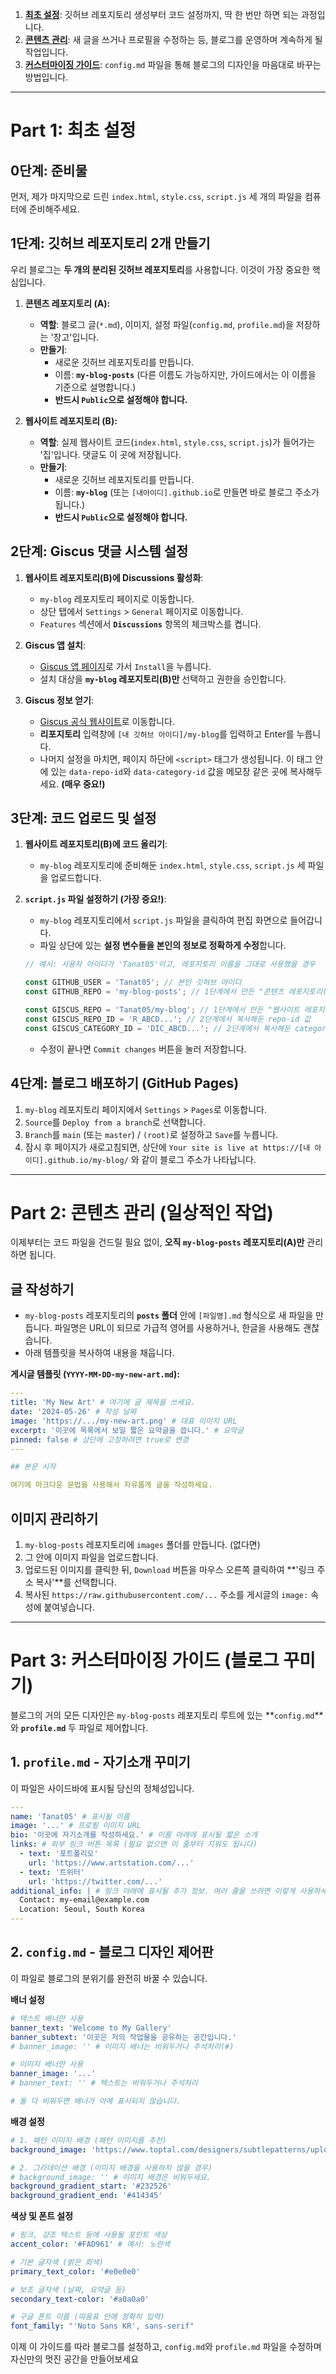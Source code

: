 1.  **[최초 설정](https://github.com/Tanat05/my-blog-posts?tab=readme-ov-file#part-1-%EC%B5%9C%EC%B4%88-%EC%84%A4%EC%A0%95)**: 깃허브 레포지토리 생성부터 코드 설정까지, 딱 한 번만 하면 되는 과정입니다.
2.  **[콘텐츠 관리](https://github.com/Tanat05/my-blog-posts?tab=readme-ov-file#part-2-%EC%BD%98%ED%85%90%EC%B8%A0-%EA%B4%80%EB%A6%AC-%EC%9D%BC%EC%83%81%EC%A0%81%EC%9D%B8-%EC%9E%91%EC%97%85)**: 새 글을 쓰거나 프로필을 수정하는 등, 블로그를 운영하며 계속하게 될 작업입니다.
3.  **[커스터마이징 가이드](https://github.com/Tanat05/my-blog-posts?tab=readme-ov-file#part-3-%EC%BB%A4%EC%8A%A4%ED%84%B0%EB%A7%88%EC%9D%B4%EC%A7%95-%EA%B0%80%EC%9D%B4%EB%93%9C-%EB%B8%94%EB%A1%9C%EA%B7%B8-%EA%BE%B8%EB%AF%B8%EA%B8%B0)**: `config.md` 파일을 통해 블로그의 디자인을 마음대로 바꾸는 방법입니다.

---

# Part 1: 최초 설정

## 0단계: 준비물
먼저, 제가 마지막으로 드린 `index.html`, `style.css`, `script.js` 세 개의 파일을 컴퓨터에 준비해주세요.

## 1단계: 깃허브 레포지토리 2개 만들기

우리 블로그는 **두 개의 분리된 깃허브 레포지토리**를 사용합니다. 이것이 가장 중요한 핵심입니다.

1.  **콘텐츠 레포지토리 (A):**
    *   **역할**: 블로그 글(`*.md`), 이미지, 설정 파일(`config.md`, `profile.md`)을 저장하는 '창고'입니다.
    *   **만들기**:
        *   새로운 깃허브 레포지토리를 만듭니다.
        *   이름: **`my-blog-posts`** (다른 이름도 가능하지만, 가이드에서는 이 이름을 기준으로 설명합니다.)
        *   **반드시 `Public`으로 설정해야 합니다.**

2.  **웹사이트 레포지토리 (B):**
    *   **역할**: 실제 웹사이트 코드(`index.html`, `style.css`, `script.js`)가 들어가는 '집'입니다. 댓글도 이 곳에 저장됩니다.
    *   **만들기**:
        *   새로운 깃허브 레포지토리를 만듭니다.
        *   이름: **`my-blog`** (또는 `[내아이디].github.io`로 만들면 바로 블로그 주소가 됩니다.)
        *   **반드시 `Public`으로 설정해야 합니다.**

## 2단계: Giscus 댓글 시스템 설정

1.  **웹사이트 레포지토리(B)에 Discussions 활성화**:
    *   `my-blog` 레포지토리 페이지로 이동합니다.
    *   상단 탭에서 `Settings` > `General` 페이지로 이동합니다.
    *   `Features` 섹션에서 **`Discussions`** 항목의 체크박스를 켭니다.

2.  **Giscus 앱 설치**:
    *   [Giscus 앱 페이지](https://github.com/apps/giscus)로 가서 `Install`을 누릅니다.
    *   설치 대상을 **`my-blog` 레포지토리(B)만** 선택하고 권한을 승인합니다.

3.  **Giscus 정보 얻기**:
    *   [Giscus 공식 웹사이트](https://giscus.app/ko)로 이동합니다.
    *   **리포지토리** 입력창에 `[내 깃허브 아이디]/my-blog`를 입력하고 Enter를 누릅니다.
    *   나머지 설정을 마치면, 페이지 하단에 `<script>` 태그가 생성됩니다. 이 태그 안에 있는 `data-repo-id`와 `data-category-id` 값을 메모장 같은 곳에 복사해두세요. **(매우 중요!)**

## 3단계: 코드 업로드 및 설정

1.  **웹사이트 레포지토리(B)에 코드 올리기**:
    *   `my-blog` 레포지토리에 준비해둔 `index.html`, `style.css`, `script.js` 세 파일을 업로드합니다.

2.  **`script.js` 파일 설정하기 (가장 중요!)**:
    *   `my-blog` 레포지토리에서 `script.js` 파일을 클릭하여 편집 화면으로 들어갑니다.
    *   파일 상단에 있는 **설정 변수들을 본인의 정보로 정확하게 수정**합니다.

    ```javascript
    // 예시: 사용자 아이디가 'Tanat05'이고, 레포지토리 이름을 그대로 사용했을 경우

    const GITHUB_USER = 'Tanat05'; // 본인 깃허브 아이디
    const GITHUB_REPO = 'my-blog-posts'; // 1단계에서 만든 "콘텐츠 레포지토리(A)" 이름

    const GISCUS_REPO = 'Tanat05/my-blog'; // 1단계에서 만든 "웹사이트 레포지토리(B)" 주소
    const GISCUS_REPO_ID = 'R_ABCD...'; // 2단계에서 복사해둔 repo-id 값
    const GISCUS_CATEGORY_ID = 'DIC_ABCD...'; // 2단계에서 복사해둔 category-id 값
    ```
    *   수정이 끝나면 `Commit changes` 버튼을 눌러 저장합니다.

## 4단계: 블로그 배포하기 (GitHub Pages)

1.  `my-blog` 레포지토리 페이지에서 `Settings` > `Pages`로 이동합니다.
2.  `Source`를 `Deploy from a branch`로 선택합니다.
3.  `Branch`를 `main` (또는 `master`) / `(root)`로 설정하고 `Save`를 누릅니다.
4.  잠시 후 페이지가 새로고침되면, 상단에 `Your site is live at https://[내 아이디].github.io/my-blog/` 와 같이 블로그 주소가 나타납니다.

---

# Part 2: 콘텐츠 관리 (일상적인 작업)

이제부터는 코드 파일을 건드릴 필요 없이, **오직 `my-blog-posts` 레포지토리(A)만** 관리하면 됩니다.

## 글 작성하기

*   `my-blog-posts` 레포지토리의 **`posts` 폴더** 안에 `[파일명].md` 형식으로 새 파일을 만듭니다. 파일명은 URL이 되므로 가급적 영어를 사용하거나, 한글을 사용해도 괜찮습니다.
*   아래 템플릿을 복사하여 내용을 채웁니다.

**게시글 템플릿 (`YYYY-MM-DD-my-new-art.md`):**
```yaml
---
title: 'My New Art' # 여기에 글 제목을 쓰세요.
date: '2024-05-26' # 작성 날짜
image: 'https://.../my-new-art.png' # 대표 이미지 URL
excerpt: '이곳에 목록에서 보일 짧은 요약글을 씁니다.' # 요약글
pinned: false # 상단에 고정하려면 true로 변경
---

## 본문 시작

여기에 마크다운 문법을 사용해서 자유롭게 글을 작성하세요.
```

## 이미지 관리하기

1.  `my-blog-posts` 레포지토리에 `images` 폴더를 만듭니다. (없다면)
2.  그 안에 이미지 파일을 업로드합니다.
3.  업로드된 이미지를 클릭한 뒤, `Download` 버튼을 마우스 오른쪽 클릭하여 **'링크 주소 복사'**를 선택합니다.
4.  복사된 `https://raw.githubusercontent.com/...` 주소를 게시글의 `image:` 속성에 붙여넣습니다.

---

# Part 3: 커스터마이징 가이드 (블로그 꾸미기)

블로그의 거의 모든 디자인은 `my-blog-posts` 레포지토리 루트에 있는 **`config.md`**와 **`profile.md`** 두 파일로 제어합니다.

## 1. `profile.md` - 자기소개 꾸미기

이 파일은 사이드바에 표시될 당신의 정체성입니다.

```yaml
---
name: 'Tanat05' # 표시될 이름
image: '...' # 프로필 이미지 URL
bio: '이곳에 자기소개를 작성하세요.' # 이름 아래에 표시될 짧은 소개
links: # 외부 링크 버튼 목록 (필요 없으면 이 줄부터 지워도 됩니다)
  - text: '포트폴리오'
    url: 'https://www.artstation.com/...'
  - text: '트위터'
    url: 'https://twitter.com/...'
additional_info: | # 링크 아래에 표시될 추가 정보. 여러 줄을 쓰려면 이렇게 사용하세요.
  Contact: my-email@example.com
  Location: Seoul, South Korea
---
```

## 2. `config.md` - 블로그 디자인 제어판

이 파일로 블로그의 분위기를 완전히 바꿀 수 있습니다.

**배너 설정**
```yaml
# 텍스트 배너만 사용
banner_text: 'Welcome to My Gallery'
banner_subtext: '이곳은 저의 작업물을 공유하는 공간입니다.'
# banner_image: '' # 이미지 배너는 비워두거나 주석처리(#)

# 이미지 배너만 사용
banner_image: '...'
# banner_text: '' # 텍스트는 비워두거나 주석처리

# 둘 다 비워두면 배너가 아예 표시되지 않습니다.
```

**배경 설정**
```yaml
# 1. 패턴 이미지 배경 (패턴 이미지를 추천)
background_image: 'https://www.toptal.com/designers/subtlepatterns/uploads/double-bubble-outline.png'

# 2. 그라데이션 배경 (이미지 배경을 사용하지 않을 경우)
# background_image: '' # 이미지 배경은 비워두세요.
background_gradient_start: '#232526'
background_gradient_end: '#414345'
```

**색상 및 폰트 설정**
```yaml
# 링크, 강조 텍스트 등에 사용될 포인트 색상
accent_color: '#FAD961' # 예시: 노란색

# 기본 글자색 (밝은 회색)
primary_text_color: '#e0e0e0'

# 보조 글자색 (날짜, 요약글 등)
secondary_text-color: '#a0a0a0'

# 구글 폰트 이름 (따옴표 안에 정확히 입력)
font_family: "'Noto Sans KR', sans-serif"
```
이제 이 가이드를 따라 블로그를 설정하고, `config.md`와 `profile.md` 파일을 수정하며 자신만의 멋진 공간을 만들어보세요
